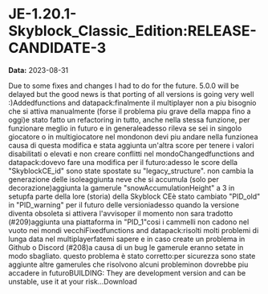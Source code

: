 # JE-1.20.1-Skyblock_Classic_Edition:RELEASE-CANDIDATE-3

**Data:** 2023-08-31

Due to some fixes and changes I had to do for the future. 5.0.0 will be delayed but the good news is that porting of all versions is going very well :)Addedfunctions and datapack:finalmente il multiplayer non a piu bisognio che si attiva manualmente (forse il problema piu grave della mappa fino a oggi)e stato fatto un refactoring in tutto, anche nella stessa funzione, per funzionare meglio in futuro e in generaleadesso rileva se sei in singolo giocatore o in multigiocatore nel mondonon devi piu andare nella funzionea causa di questa modifica e stata aggiunta un'altra score per tenere i valori disabilitati o elevati e non creare conflitti nel mondoChangedfunctions and datapack:dovevo fare una modifica per il futuro:adesso le score della "SkyblockCE_id" sono state spostate su "legacy_structure". non cambia la generazione delle isoleaggiunta neve che si accumula (solo per decorazione)aggiunta la gamerule "snowAccumulationHeight" a 3 in setupfa parte della lore (storia) della Skyblock CEè stato cambiato "PID_old" in "PID_warning" per il futuro delle versioniadesso quando la versione diventa obsoleta si attivera l'avvisoper il momento non sara tradotto (#209)aggiunta una piattaforma in "PID_1"cosi i cammelli non cadono nel vuoto nei mondi vecchiFixedfunctions and datapack:risolti molti problemi di lunga data nel multiplayerfatemi sapere e in caso create un problema in Github o Discord (#208)a causa di un bug le gamerule eranno setate in modo sbagliato. questo problema è stato corretto:per sicurezza sono state aggiunte altre gamerules che risolvono alcuni probleminon dovrebbe piu accadere in futuroBUILDING: They are development version and can be unstable, use it at your risk...Download

